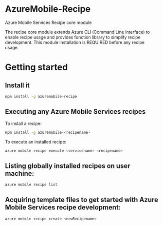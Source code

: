 AzureMobile-Recipe
=======================

Azure Mobile Services Recipe core module

The recipe core module extends Azure CLI (Command Line Interface) to enable recipe usage and provides function library to simplify recipe development. This module installation is REQUIRED before any recipe usage.

# Getting started

## Install it
```bash
npm install -g azuremobile-recipe
```

## Executing any Azure Mobile Services recipes
To install a recipe:
```bash
npm install -g azuremobile-<recipename>
```
To execute an installed recipe:
```bash
azure mobile recipe execute <servicename> <recipename>
```

## Listing globally installed recipes on user machine:
```bash
azure mobile recipe list
```

## Acquiring template files to get started with Azure Mobile Services recipe development:
```bash
azure mobile recipe create <newRecipename>
```